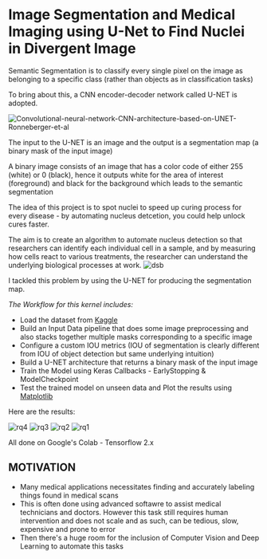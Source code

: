 # Image Segmentation and Medical Imaging using U-Net to Find Nuclei in Divergent Image

Semantic Segmentation is to classify every single pixel on the image as belonging to a specific class (rather than objects as in classification tasks)

To bring about this, a CNN encoder-decoder network called U-NET is adopted.

![Convolutional-neural-network-CNN-architecture-based-on-UNET-Ronneberger-et-al](https://user-images.githubusercontent.com/51057490/83078413-7a30f980-a071-11ea-8ed3-a14b17b16d0e.png)
                                                
The input to the U-NET is an image and the output is a segmentation map (a binary mask of the input image)

A binary image consists of an image that has a color code of either 255 (white) or 0 (black), hence it outputs white for the area of interest (foreground) and black for the background which leads to the semantic segmentation

The idea of this project is to spot nuclei to speed up curing process for every disease - by automating nucleus detcetion, you could help unlock cures faster. 

The aim is to create an algorithm to automate nucleus detection so that researchers can identify each individual cell in a sample, 
and by measuring how cells react to various treatments, the researcher can understand the underlying biological processes at work. 
![dsb](https://user-images.githubusercontent.com/51057490/83078426-81580780-a071-11ea-8340-8b50e34aa03a.jpg)

I tackled this problem by using the U-NET for producing the segmentation map.

*The Workflow for this kernel includes:*

- Load the dataset from [Kaggle](https://www.kaggle.com/c/data-science-bowl-2018/data)
- Build an Input Data pipeline that does some image preprocessing and also stacks together multiple masks corresponding to a specific image
- Configure a custom IOU metrics (IOU of segmentation is clearly different from IOU of object detection but same underlying intuition)
- Build a U-NET architecture that returns a binary mask of the input image
- Train the Model using Keras Callbacks - EarlyStopping & ModelCheckpoint
- Test the trained model on unseen data and Plot the results using [Matplotlib](https://matplotlib.org/)

Here are the results:


![rq4](https://user-images.githubusercontent.com/51057490/83079101-fb3cc080-a072-11ea-9f1e-b69c79d26d78.JPG)
![rq3](https://user-images.githubusercontent.com/51057490/83079105-fd9f1a80-a072-11ea-8b26-84e7f3a8302e.JPG)
![rq2](https://user-images.githubusercontent.com/51057490/83079113-042d9200-a073-11ea-89ed-39ce8ebb5406.JPG)
![rq1](https://user-images.githubusercontent.com/51057490/83079118-07288280-a073-11ea-9676-df8c24109efc.JPG)

All done on Google's Colab - Tensorflow 2.x

## MOTIVATION

- Many medical applications necessitates finding and accurately labeling things found in medical scans
- This is often done using advanced softawre to assist medical technicians and doctors. However this task still requires human intervention and does not scale and as such, can be tedious, slow, expensive and prone to error
- Then there's a huge room for the inclusion of Computer Vision and Deep Learning to automate this tasks
